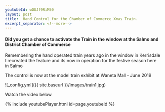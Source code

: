 ```yaml
---
youtubeId: wOUJf9RiM50
layout: post
title:  Hand Control for the Chamber of Commerce Xmas Train.
excerpt_separator: <!--more-->
---
```


#### Did you get a chance to activate the Train in the window at the Salmo and District Chamber of Commerce 

Remembering the hand operated train years ago in the window in Kerrisdale 
I recreated the feature and its now in operation for the festive 
season here in Salmo

The control is now at the model train exhibit at Waneta Mall - June 2019

![_config.yml]({{ site.baseurl }}/images/train1.jpg)

Watch the video below

{% include youtubePlayer.html id=page.youtubeId %}
